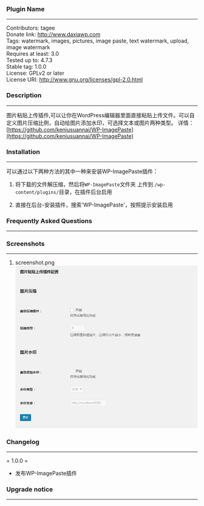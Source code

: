 ### Plugin Name

---
Contributors: tagee  
Donate link: http://www.daxiawp.com  
Tags: watermark, images, pictures, image paste, text watermark, upload, image watermark  
Requires at least: 3.0  
Tested up to: 4.7.3  
Stable tag: 1.0.0  
License: GPLv2 or later  
License URI: http://www.gnu.org/licenses/gpl-2.0.html


### Description

---
图片粘贴上传插件,可以让你在WordPress编辑器里面直接粘贴上传文件。可以自定义图片压缩比例，自动给图片添加水印，可选择文本或图片两种类型。
详情：[https://github.com/keniusuannai/WP-ImagePaste](https://github.com/keniusuannai/WP-ImagePaste)

### Installation

---
可以通过以下两种方法的其中一种来安装WP-ImagePaste插件：

1. 将下载的文件解压缩，然后将`WP-ImagePaste`文件夹 上传到 `/wp-content/plugins/`目录，在插件后台启用

2. 直接在后台-安装插件，搜索'WP-ImagePaste'，按照提示安装启用

### Frequently Asked Questions

---

### Screenshots

---
1. screenshot.png
![screenshot](https://github.com/keniusuannai/WP-ImagePaste/blob/master/screenshot.png)

### Changelog

---
= 1.0.0 =
* 发布WP-ImagePaste插件


### Upgrade notice

---